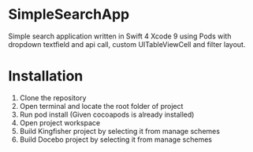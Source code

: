 # SimpleSearchApp
Simple search application written in Swift 4 Xcode 9 using Pods with dropdown textfield and api call, custom UITableViewCell and filter layout. 

# Installation
1. Clone the repository
2. Open terminal and locate the root folder of project
3. Run pod install (Given cocoapods is already installed)
4. Open project workspace
5. Build Kingfisher project by selecting it from manage schemes
6. Build Docebo project by selecting it from manage schemes
